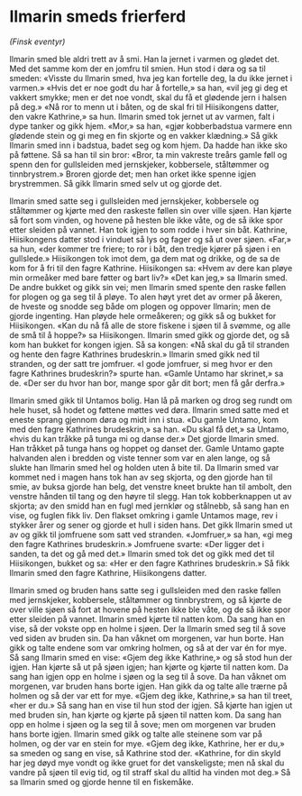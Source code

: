 # Ilmarin smeds frierferd

_(Finsk eventyr)_

Ilmarin smed ble aldri trett av å smi. Han la jernet i varmen og glødet det. Med det samme kom der en jomfru til smien. Hun stod i døra og sa til smeden: «Visste du Ilmarin smed, hva jeg kan fortelle deg, la du ikke jernet i varmen.» «Hvis det er noe godt du har å fortelle,» sa han, «vil jeg gi deg et vakkert smykke; men er det noe vondt, skal du få et glødende jern i halsen på deg.» «Nå ror to menn ut i båten, og de skal fri til Hiisikongens datter, den vakre Kathrine,» sa hun. Ilmarin smed tok jernet ut av varmen, falt i dype tanker og gikk hjem. «Mor,» sa han, «gjør kobberbadstua varmere enn glødende stein og gi meg en fin skjorte og en vakker klædning.» Så gikk Ilmarin smed inn i badstua, badet seg og kom hjem. Da hadde han ikke sko på føttene. Så sa han til sin bror: «Bror, ta min vakreste treårs gamle føll og spenn den for gullsleiden med jernskjeker, kobbersele, ståltømmer og tinnbrystrem.» Broren gjorde det; men han orket ikke spenne igjen brystremmen. Så gikk Ilmarin smed selv ut og gjorde det.

Ilmarin smed satte seg i gullsleiden med jernskjeker, kobbersele og ståltømmer og kjørte med den raskeste føllen sin over ville sjøen. Han kjørte så fort som vinden, og hovene på hesten ble ikke våte, og de så ikke spor etter sleiden på vannet. Han tok igjen to som rodde i hver sin båt. Kathrine, Hiisikongens datter stod i vinduet så lys og fager og så ut over sjøen. «Far,» sa hun, «der kommer tre friere; to ror i båt, den tredje kjører på sjøen i en gullslede.» Hiisikongen tok imot dem, ga dem mat og drikke, og de sa de kom for å fri til den fagre Kathrine. Hiisikongen sa: «Hvem av dere kan pløye min ormeåker med bare føtter og bart liv?» «Det kan jeg,» sa Ilmarin smed. De andre bukket og gikk sin vei; men Ilmarin smed spente den raske føllen for plogen og ga seg til å pløye. To alen høyt yret det av ormer på åkeren, de hveste og snodde seg både om plogen og oppover Ilmarin; men de gjorde ingenting. Han pløyde hele ormeåkeren; og gikk så og bukket for Hiisikongen. «Kan du nå få alle de store fiskene i sjøen til å svømme, og alle de små til å hoppe?» sa Hiisikongen. Ilmarin smed gikk og gjorde det, og så kom han bukket for kongen igjen. Så sa kongen: «Nå skal du gå til stranden og hente den fagre Kathrines brudeskrin.» Ilmarin smed gikk ned til stranden, og der satt tre jomfruer. «I gode jomfruer, si meg hvor er den fagre Kathrines brudeskrin?» spurte han. «Gamle Untamo har skrinet,» sa de. «Der ser du hvor han bor, mange spor går dit bort; men få går derfra.»

Ilmarin smed gikk til Untamos bolig. Han lå på marken og drog seg rundt om hele huset, så hodet og føttene møttes ved døra. Ilmarin smed satte med et eneste sprang gjennom døra og midt inn i stua. «Du gamle Untamo, kom med den fagre Kathrines brudeskrin,» sa han. «Du skal få det,» sa Untamo, «hvis du kan tråkke på tunga mi og danse der.» Det gjorde Ilmarin smed. Han tråkket på tunga hans og hoppet og danset der. Gamle Untamo gapte halvanden alen i bredden og viste tenner som var en alen lange, og så slukte han Ilmarin smed hel og holden uten å bite til. Da Ilmarin smed var kommet ned i magen hans tok han av seg skjorta, og den gjorde han til smie, av buksa gjorde han belg, det venstre kneet brukte han til ambolt, den venstre hånden til tang og den høyre til slegg. Han tok kobberknappen ut av skjorta; av den smidd han en fugl med jernklør og stålnebb, så sang han en vise, og fuglen fikk liv. Den flakset omkring i gamle Untamos mage, rev i stykker årer og sener og gjorde et hull i siden hans. Det gikk Ilmarin smed ut av og gikk til jomfruene som satt ved stranden. «Jomfruer,» sa han, «gi meg den fagre Kathrines brudeskrin.» Jomfruene svarte: «Der ligger det i sanden, ta det og gå med det.» Ilmarin smed tok det og gikk med det til Hiisikongen, bukket og sa: «Her er den fagre Kathrines brudeskrin.» Så fikk Ilmarin smed den fagre Kathrine, Hiisikongens datter.

Ilmarin smed og bruden hans satte seg i gullsleiden med den raske føllen med jernskjeker, kobbersele, ståltømmer og tinnbrystrem, og så kjørte de over ville sjøen så fort at hovene på hesten ikke ble våte, og de så ikke spor etter sleiden på vannet. Ilmarin smed kjørte til natten kom. Da sang han en vise, så der vokste opp en holme i sjøen. Der la Ilmarin smed seg til å sove ved siden av bruden sin. Da han våknet om morgenen, var hun borte. Han gikk og talte endene som var omkring holmen, og så at der var én for mye. Så sang Ilmarin smed en vise: «Gjem deg ikke Kathrine,» og så stod hun der igjen. Han kjørte så ut på sjøen igjen; han kjørte og kjørte til natten kom. Da sang han igjen opp en holme i sjøen og la seg til å sove. Da han våknet om morgenen, var bruden hans borte igjen. Han gikk da og talte alle trærne på holmen og så der var ett for mye. «Gjem deg ikke, Kathrine,» sa han til treet, «her er du.» Så sang han en vise til hun stod der igjen. Så kjørte han igjen ut med bruden sin, han kjørte og kjørte på sjøen til natten kom. Da sang han opp en holme i sjøen og la seg til å sove; men om morgenen var bruden hans borte igjen. Ilmarin smed gikk og talte alle steinene som var på holmen, og der var en stein for mye. «Gjem deg ikke, Kathrine, her er du,» sa smeden og sang en vise, så Kathrine stod der. «Kathrine, for din skyld har jeg døyd mye vondt og ikke gruet for det vanskeligste; men nå skal du vandre på sjøen til evig tid, og til straff skal du alltid ha vinden mot deg.» Så sa Ilmarin smed og gjorde henne til en fiskemåke.

